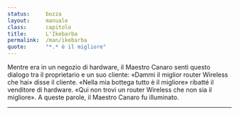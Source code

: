 ```yaml
---
status:     bozza
layout:     manuale
class:      capitolo
title:      L'Ikebarba
permalink:  /man/ikebarba
quote:      "*.* è il migliore"
---
```



Mentre era in un negozio di hardware, il Maestro Canaro sentì questo dialogo tra il proprietario e un suo cliente:
«Dammi il miglior router Wireless che hai» disse il cliente.
«Nella mia bottega tutto è il migliore» ribatté il venditore di hardware. «Qui non trovi un router Wireless che non sia il migliore».
A queste parole, il Maestro Canaro fu illuminato.

---
